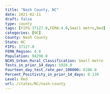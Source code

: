 ```yaml
---
title: "Nash County, NC"
date: 2021-02-11
draft: false
type: county
tags: [FIPS:37127.0,FEMA:4.0,Small metro,Red]
categories: [NC]
County: Nash County
State: NC
FIPS: 37127.0
FEMA_Region: 4.0
Population: 94298.0
NCHS_Urban_Rural_Classification: Small metro
Tests_in_prior_14_days: 5928.0
Fourteen_day_test_rate_per_100000: 6286.0
Percent_Positivity_in_prior_14_days: 0.139
Level: Red
url: /states/NC/nash-county
---
```



